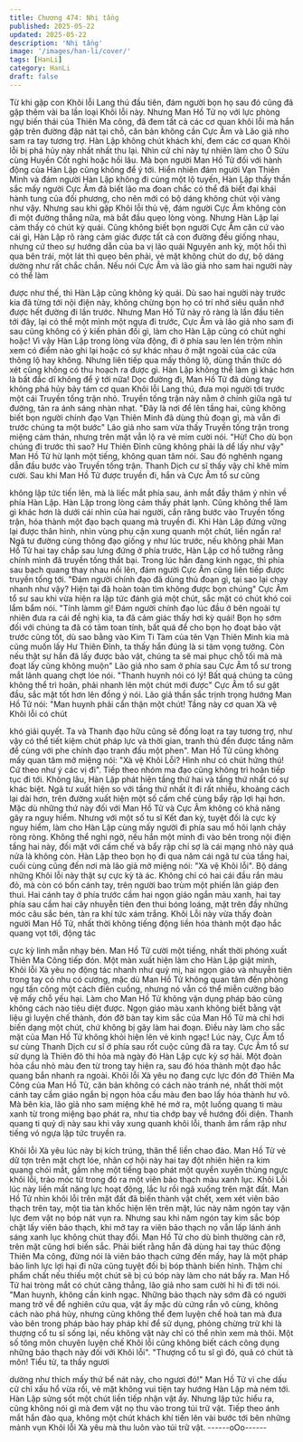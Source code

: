 ```yaml
---
title: Chương 474: Nhị tầng
published: 2025-05-22
updated: 2025-05-22
description: 'Nhị tầng'
image: '/images/han-li/cover/'
tags: [HanLi]
category: HanLi
draft: false
---
```


Từ khi gặp con Khôi lỗi Lang thú đầu tiên, đám người bọn họ sau
đó cũng đã gặp thêm vài ba lần loại Khôi lỗi này. Nhưng Man Hồ
Tử nọ với lực phòng ngự biến thái của Thiên Ma công, đã đem tất
cả các cơ quan khôi lỗi mà hắn gặp trên đường đập nát tại chỗ,
căn bản không cần Cực Âm và Lão giả nho sam ra tay tương trợ.
Hàn Lập không chút khách khí, đem các cơ quan Khôi lỗi bị phá
hủy này nhất nhất thu lại.
Nhìn cử chỉ này tự nhiên làm cho Ô Sửu cùng Huyền Cốt nghi
hoặc hồi lâu.
Mà bọn người Man Hồ Tử đối với hành động của Hàn Lập cũng
không để ý tới.
Hiển nhiên đám người Vạn Thiên Minh và đám người Hàn Lập
không đi cùng một lộ tuyến, Hàn Lập thấy thần sắc mấy người
Cực Âm đã biết lão ma đoan chắc có thể đã biết đại khái hành
tung của đối phương, cho nên mới có bộ dáng không chút vội
vàng như vậy.
Nhưng sau khi gặp Khôi lỗi thủ vệ, đám người Cực Âm không còn
đi một đường thẳng nữa, mà bắt đầu quẹo lòng vòng.
Nhưng Hàn Lập lại cảm thấy có chút kỳ quái.
Cũng không biết bọn người Cực Âm căn cứ vào cái gì, Hàn Lập
rõ ràng cảm giác được tất cả con đường đều giống nhau, nhưng
cứ theo sự hướng dẫn của ba vị lão quái Nguyên anh kỳ, một hồi
thì qua bên trái, một lát thì quẹo bên phải, vẻ mặt không chút do
dự, bộ dáng dường như rất chắc chắn.
Nếu nói Cực Âm và lão giả nho sam hai người này có thể làm

được như thế, thì Hàn Lập cũng không kỳ quái. Dù sao hai người
này trước kia đã từng tới nội điện này, không chừng bọn họ có trí
nhớ siêu quần nhớ được hết đường đi lần trước.
Nhưng Man Hồ Tử này rõ ràng là lần đầu tiên tới đây, lại có thể
một mình một ngựa đi trước, Cực Âm và lão giả nho sam đi sau
cũng không có ý kiến phản đối gì, làm cho Hàn Lập cũng có chút
nghi hoặc!
Vì vậy Hàn Lập trong lòng vừa động, đi ở phía sau len lén trộm
nhìn xem có điểm nào ghi lại hoặc có sự khác nhau ở mặt ngoài
của các cửa thông lộ hay không.
Nhưng liên tiếp qua mấy thông lộ, dùng thần thức dó xét cũng
không có thu hoạch ra được gì.
Hàn Lập không thể làm gì khác hơn là bất đắc dĩ không để ý tới
nữa!
Dọc đường đi, Man Hồ Tử đã dùng tay không phá hủy bảy tám cơ
quan Khôi lỗi Lang thú, đưa mọi người tới trước một cái Truyền
tống trận nhỏ.
Truyền tống trận này nằm ở chính giữa ngã tư đường, tản ra ánh
sáng nhàn nhạt.
"Đây là nơi để lên tầng hai, cũng không biết bọn người chính đạo
Vạn Thiên Minh đã dùng thủ đoạn gì, mà vẫn đi trước chúng ta
một bước" Lão giả nho sam vừa thấy Truyền tống trận trong
miệng cảm thán, nhưng trên mặt vẫn lộ ra vẻ mỉm cười nói.
"Hừ! Cho dù bọn chúng đi trước thì sao? Hư Thiên Đỉnh cũng
không phải là dể lấy như vậy" Man Hồ Tử hừ lạnh một tiếng,
không quan tâm nói.
Sau đó nghênh ngang dẫn đầu bước vào Truyền tống trận.
Thanh Dịch cư sĩ thấy vậy chỉ khẽ mỉm cười.
Sau khi Man Hồ Tử được truyền đi, hắn và Cực Âm tổ sư cũng

không lập tức tiến lên, mà là liếc mắt phía sau, ánh mắt đầy thâm
ý nhìn về phía Hàn Lập.
Hàn Lập trong lòng cảm thấy phát lạnh.
Cũng không thể làm gì khác hơn là dưới cái nhìn của hai người,
cắn răng bước vào Truyền tống trận, hóa thành một đạo bạch
quang mà truyền đi.
Khi Hàn Lập đứng vững lại được thân hình, nhìn vùng phụ cận
xung quanh một chút, liền ngẩn ra!
Ngã tư đường cùng thông đạo giống y như lúc trước, nếu không
phải Man Hồ Tử hai tay chắp sau lưng đứng ở phía trước, Hàn
Lập cơ hồ tưởng rằng chính mình đã truyền tống thất bại.
Trong lúc hắn đang kinh ngạc, thì phía sau bạch quang thay nhau
nổi lên, đám người Cực Âm cũng liên tiếp được truyền tống tới.
"Đám người chính đạo đã dùng thủ đoạn gì, tại sao lại chạy
nhanh như vậy? Hiện tại đã hoàn toàn tìm không được bọn
chúng" Cực Âm tổ sư sau khi vừa hiện ra lập tức đánh giá một
chút, sắc mặt có chút khó coi lẩm bẩm nói.
"Tính làmm gì! Đám người chính đạo lúc đầu ở bên ngoài tự nhiên
đưa ra cái đề nghị kia, ta đã cảm giác thấy hơi kỳ quái! Bọn họ
sớm đối với chúng ta đã có tâm toan tính, bất quá để cho bọn họ
đoạt bảo vật trước cũng tốt, dù sao bằng vào Kim Ti Tàm của tên
Vạn Thiên Minh kia mà cũng muốn lấy Hư Thiên Đỉnh, ta thấy hắn
đúng là si tâm vọng tưởng. Còn nếu thật sự hắn đã lấy được bảo
vật, chúng ta sẽ mai phục chỗ tối mà mà đoạt lấy cũng không
muộn" Lão giả nho sam ở phía sau Cực Âm tổ sư trong mắt lãnh
quang chợt lóe nói.
"Thanh huynh nói có lý! Bất quá chúng ta cũng không thể trì hoãn,
phải nhanh lên một chút mới được" Cực Âm tổ sư gật đầu, sắc
mặt tốt hơn lên đồng ý nói.
Lão giả thần sắc trịnh trọng hướng Man Hồ Tử nói: "Man huynh
phải cẩn thận một chút! Tầng này cơ quan Xà vệ Khôi lỗi có chút

khó giải quyết. Ta và Thanh đạo hữu cũng sẽ đồng loạt ra tay
tương trợ, như vậy có thể tiết kiệm chút pháp lực và thời gian,
tranh thủ đến được tầng năm để cùng với phe chính đạo tranh
đấu một phen".
Man Hồ Tử cũng không mấy quan tâm mở miệng nói: "Xà vệ Khôi
Lỗi? Hình như có chút hứng thú! Cứ theo như ý các vị đi".
Tiếp theo nhóm ma đạo cũng không trì hoãn tiếp tục đi tới.
Không lâu, Hàn Lập phát hiện tầng thứ hai và tầng thứ nhất có sự
khác biệt.
Ngã tư xuất hiện so với tầng thứ nhất ít đi rất nhiều, khoảng cách
lại dài hơn, trên đường xuất hiện một số cấm chế cùng bẩy rập lợi
hại hơn.
Mặc dù những thứ này đối với Man Hồ Tử và Cực Âm không có
khả năng gây ra nguy hiểm. Nhưng với một số tu sĩ Kết đan kỳ,
tuyệt đối là cực kỳ nguy hiểm, làm cho Hàn Lập cùng mấy người
đi phía sau mồ hôi lạnh chảy ròng ròng.
Không thể nghi ngờ, nếu hắn một mình đi vào bên trong nội điện
tầng hai này, đối mặt với cấm chế và bẩy rập chỉ sợ là cái mạng
nhỏ này quá nửa là không còn.
Hàn Lập theo bọn họ đi qua năm cái ngã tư của tầng hai, cuối
cùng cũng đến nơi mà lão giả mở miệng nói: "Xà vệ Khôi lỗi".
Bộ dáng những Khôi lỗi này thật sự cực kỳ tà ác.
Không chỉ có hai cái đầu rắn màu đỏ, mà còn có bốn cánh tay,
trên người bao trùm một phiến lân giáp đen thui.
Hai cánh tay ở phía trước cầm hai ngọn giáo ngắn màu xanh, hai
tay phía sau cầm hai cây nhuyễn tiên đen thui bóng loáng, mặt
trên đầy những móc câu sắc bén, tản ra khí tức xám trắng.
Khôi Lỗi này vừa thấy đoàn người Man Hồ Tử, nhất thời không
tiếng động liền hóa thành một đạo hắc quang vọt tới, động tác

cực kỳ linh mẫn nhạy bén.
Man Hồ Tử cười một tiếng, nhất thời phóng xuất Thiên Ma Công
tiếp đón.
Một màn xuất hiện làm cho Hàn Lập giật mình, Khôi lỗi Xà yêu nọ
động tác nhanh như quỷ mị, hai ngọn giáo và nhuyễn tiên trong
tay có nhu có cương, mặc dù Man Hồ Tử không quan tâm đến
phòng ngự tấn công một cách điên cuồng, nhưng nó vẫn có thể
miễn cưỡng bảo vệ mấy chỗ yếu hại. Làm cho Man Hồ Tử không
vận dụng pháp bảo cũng không cách nào tiêu diệt được.
Ngọn giáo màu xanh không biết bằng vật liệu gì luyện chế thành,
đón đỡ bàn tay kim sắc của Man Hồ Tử mà chỉ hơi biến dạng một
chút, chứ không bị gãy làm hai đoạn.
Điều này làm cho sắc mặt của Man Hồ Tử không khỏi hiện lên vẻ
kinh ngạc!
Lúc này, Cực Âm tổ sư cùng Thanh Dịch cư sĩ ở phía sau rốt
cuộc cũng đã ra tay.
Cực Âm tổ sư sử dụng là Thiên đô thi hỏa mà ngày đó Hàn Lập
cực kỳ sợ hãi.
Một đoàn hỏa cầu nhỏ màu đen từ trong tay hiện ra, sau đó hóa
thành một đạo hắc quang bắn nhanh ra ngoài.
Khôi lỗi Xà yêu nọ đang cực lực đón đỡ Thiên Ma Công của Man
Hồ Tử, căn bản không có cách nào tránh né, nhất thời một cánh
tay cầm giáo ngắn bị ngọn hỏa cầu màu đen bao lấy hóa thành
hư vô.
Mà bên kia, lão giả nho sam miệng khẽ hé mở ra, một luồng
quang ti màu xanh từ trong miệng bạo phát ra, như tia chớp bay
về hướng đối diện.
Thanh quang ti quỷ dị này sau khi vây xung quanh khôi lỗi, thanh
âm rầm rập như tiếng vó ngựa lập tức truyền ra.

Khôi lỗi Xà yêu lúc này bị kích trúng, thân thể liền chao đảo.
Man Hồ Tử vẻ dữ tợn trên mặt chợt lóe, nhân cơ hội này hai tay
đột nhiên hiện ra kim quang chói mắt, gầm nhẹ một tiếng bạo
phát một quyền xuyên thủng ngực khôi lỗi, trảo móc từ trong đó ra
một viên bảo thạch màu xanh lục.
Khôi Lỗi lúc này liền mất năng lực hoạt động, lắc lư rồi ngã xuống
trên mặt đất.
Man Hồ Tử nhìn khôi lỗi trên mặt đất đã biến thành vật chết, xem
xét viên bảo thạch trên tay, một tia tàn khốc hiện lên trên mặt, lúc
này năm ngón tay vận lực đem vật nọ bóp nát vụn ra.
Nhưng sau khi năm ngón tay kim sắc bóp chặt lấy viên bảo thạch,
khi mở tay ra viên bảo thạch nọ vẫn lấp lánh ánh sáng xanh lục
không chút thay đổi.
Man Hồ Tử cho dù bình thường càn rỡ, trên mặt cũng hơi biến
sắc.
Phải biết rằng hắn đã dùng hai tay thúc động Thiên Ma công,
đừng nói là viên bảo thạch cứng đến mấy, hay là một pháp bảo
linh lực lợi hại đi nữa cũng tuyệt đối bị bóp thành biến hình. Thậm
chí phẩm chất nếu thiếu một chút sẽ bị cú bóp này làm cho nát
bấy ra.
Man Hồ Tử hai tròng mắt có chút căng thẳng, lão giả nho sam
cười hì hì đi tới nói.
"Man huynh, không cần kinh ngạc. Những bảo thạch này sớm đã
có người mang trở về để nghiên cứu qua, vật ấy mặc dù cứng rắn
vô cùng, không cách nào phá hủy, nhưng cũng không thể đem
luyện chế hoà tan mà đưa vào bên trong pháp bào hay pháp khí
để sử dụng, phỏng chừng trừ khi là thượng cổ tu sĩ sống lại, nếu
không vật này chỉ có thể nhìn xem mà thôi. Một số tông môn
chuyên luyện chế Khôi lỗi cũng không biết cách công dụng những
bảo thạch này đối với Khôi lỗi".
"Thượng cổ tu sĩ gì đó, quả có chút tà môn! Tiểu tử, ta thấy ngươi

dường như thích mấy thứ bể nát này, cho ngươi đó!" Man Hồ Tử
vì che dấu cử chỉ xấu hổ vừa rồi, vẻ mặt không vui tiện tay hướng
Hàn Lập mà ném tới.
Hàn Lập sửng sốt một chút liền tiếp nhận vật ấy.
Nhưng lập tức hiểu ra, cũng không nói gì mà đem vật nọ thu vào
trong túi trữ vật.
Tiếp theo ánh mắt hắn đảo qua, không một chút khách khí tiến lên
vài bước tới bên những mảnh vụn Khôi lỗi Xà yêu mà thu luôn
vào túi trữ vật.
------oOo------
